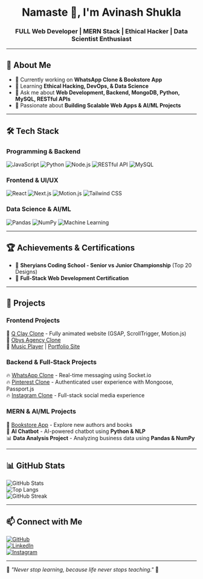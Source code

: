 <h1 align="center">Namaste 🙏, I'm Avinash Shukla</h1>
<h3 align="center">FULL Web Developer | MERN Stack | Ethical Hacker | Data Scientist Enthusiast</h3>

---

## 🚀 About Me  
- 🔭 Currently working on **WhatsApp Clone & Bookstore App**  
- 🌱 Learning **Ethical Hacking, DevOps, & Data Science**  
- 💬 Ask me about **Web Development, Backend, MongoDB, Python, MySQL, RESTful APIs**  
- 🎯 Passionate about **Building Scalable Web Apps & AI/ML Projects**  

---

## 🛠 Tech Stack  
### **Programming & Backend**  
![JavaScript](https://img.shields.io/badge/JavaScript-F7DF1E?style=for-the-badge&logo=javascript&logoColor=black)
![Python](https://img.shields.io/badge/Python-3776AB?style=for-the-badge&logo=python&logoColor=white)
![Node.js](https://img.shields.io/badge/Node.js-339933?style=for-the-badge&logo=node.js&logoColor=white)
![RESTful API](https://img.shields.io/badge/RESTful_API-005571?style=for-the-badge&logo=fastapi&logoColor=white)
![MySQL](https://img.shields.io/badge/MySQL-4479A1?style=for-the-badge&logo=mysql&logoColor=white)

### **Frontend & UI/UX**  
![React](https://img.shields.io/badge/React-61DAFB?style=for-the-badge&logo=react&logoColor=black)
![Next.js](https://img.shields.io/badge/Next.js-000000?style=for-the-badge&logo=nextdotjs&logoColor=white)
![Motion.js](https://img.shields.io/badge/Motion.js-F56F36?style=for-the-badge&logo=framer&logoColor=white)
![Tailwind CSS](https://img.shields.io/badge/TailwindCSS-38B2AC?style=for-the-badge&logo=tailwind-css&logoColor=white)

### **Data Science & AI/ML**  
![Pandas](https://img.shields.io/badge/Pandas-150458?style=for-the-badge&logo=pandas&logoColor=white)
![NumPy](https://img.shields.io/badge/NumPy-013243?style=for-the-badge&logo=numpy&logoColor=white)
![Machine Learning](https://img.shields.io/badge/Machine%20Learning-FF6F00?style=for-the-badge&logo=tensorflow&logoColor=white)

---

## 🏆 Achievements & Certifications  
- 🏅 **Sheryians Coding School - Senior vs Junior Championship** (Top 20 Designs)  
- 📜 **Full-Stack Web Development Certification**  

---

## 📂 Projects  

### **Frontend Projects**  
🚀 [Q Clay Clone](#) - Fully animated website (GSAP, ScrollTrigger, Motion.js)  
🚀 [Obys Agency Clone](https://avinash-shukla1.github.io/obys.agency-clone/)  
🚀 [Music Player](#) | [Portfolio Site](#)  

### **Backend & Full-Stack Projects**  
🔥 [WhatsApp Clone](#) - Real-time messaging using Socket.io  
🔥 [Pinterest Clone](#) - Authenticated user experience with Mongoose, Passport.js  
🔥 [Instagram Clone](#) - Full-stack social media experience  

### **MERN & AI/ML Projects**  
📖 [Bookstore App](#) - Explore new authors and books  
🤖 **AI Chatbot** - AI-powered chatbot using **Python & NLP**  
📊 **Data Analysis Project** - Analyzing business data using **Pandas & NumPy**  

---

## 📊 GitHub Stats  
![GitHub Stats](https://github-readme-stats.vercel.app/api?username=avinash-shukla1&show_icons=true&theme=radical)  
![Top Langs](https://github-readme-stats.vercel.app/api/top-langs/?username=avinash-shukla1&layout=compact&theme=radical)  
![GitHub Streak](https://github-readme-streak-stats.herokuapp.com/?user=avinash-shukla1&theme=radical)  

---

## 📫 Connect with Me  
[![GitHub](https://img.shields.io/badge/GitHub-000?style=for-the-badge&logo=github&logoColor=white)](https://github.com/avinash-shukla1)  
[![LinkedIn](https://img.shields.io/badge/LinkedIn-blue?style=for-the-badge&logo=linkedin)](https://www.linkedin.com/in/avinash-shukla-66b11823a/)  
[![Instagram](https://img.shields.io/badge/Instagram-E4405F?style=for-the-badge&logo=instagram&logoColor=white)](https://www.instagram.com/code_withavi_/)

---

🔹 *"Never stop learning, because life never stops teaching."* 🚀

